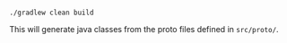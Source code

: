 ```shell

./gradlew clean build

```

This will generate java classes from the proto files defined in `src/proto/`.

